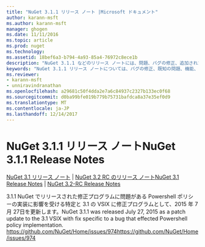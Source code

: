 ```yaml
---
title: "NuGet 3.1.1 リリース ノート |Microsoft ドキュメント"
author: karann-msft
ms.author: karann-msft
manager: ghogen
ms.date: 11/11/2016
ms.topic: article
ms.prod: nuget
ms.technology: 
ms.assetid: 18bef6a3-b794-4a93-85a4-76972c8ece1b
description: "NuGet 3.1.1 などのリリース ノートには、問題、バグの修正、追加された機能、および Dcr が知られています。"
keywords: "NuGet 3.1.1 リリース ノートについては、バグの修正、既知の問題、機能、Dcr を追加します。"
ms.reviewer:
- karann-msft
- unniravindranathan
ms.openlocfilehash: a29681c50f4dda2e7a6c84937c2327b133ec0f68
ms.sourcegitcommit: d0ba99bfe019b779b75731bafdca8a37e35ef0d9
ms.translationtype: MT
ms.contentlocale: ja-JP
ms.lasthandoff: 12/14/2017
---
```

# <a name="nuget-311-release-notes"></a><span data-ttu-id="2acbe-104">NuGet 3.1.1 リリース ノート</span><span class="sxs-lookup"><span data-stu-id="2acbe-104">NuGet 3.1.1 Release Notes</span></span>

<span data-ttu-id="2acbe-105">[NuGet 3.1 リリース ノート](../release-notes/nuget-3.1.md) | [NuGet 3.2 RC のリリース ノート](../release-notes/nuget-3.2-RC.md)</span><span class="sxs-lookup"><span data-stu-id="2acbe-105">[NuGet 3.1 Release Notes](../release-notes/nuget-3.1.md) | [NuGet 3.2-RC Release Notes](../release-notes/nuget-3.2-RC.md)</span></span>

<span data-ttu-id="2acbe-106">3.1.1 NuGet でリリースされた修正プログラムに問題がある Powershell ポリシーの実装に影響を受ける特定と 3.1 の VSIX に修正プログラムとして、2015 年 7 月 27日を更新します。</span><span class="sxs-lookup"><span data-stu-id="2acbe-106">NuGet 3.1.1 was released July 27, 2015 as a patch update to the 3.1 VSIX with fix specific to a bug that effected Powershell policy implementation.</span></span>
[<span data-ttu-id="2acbe-107">https://github.com/NuGet/Home/issues/974</span><span class="sxs-lookup"><span data-stu-id="2acbe-107">https://github.com/NuGet/Home/issues/974</span></span>](https://github.com/NuGet/Home/issues/974)